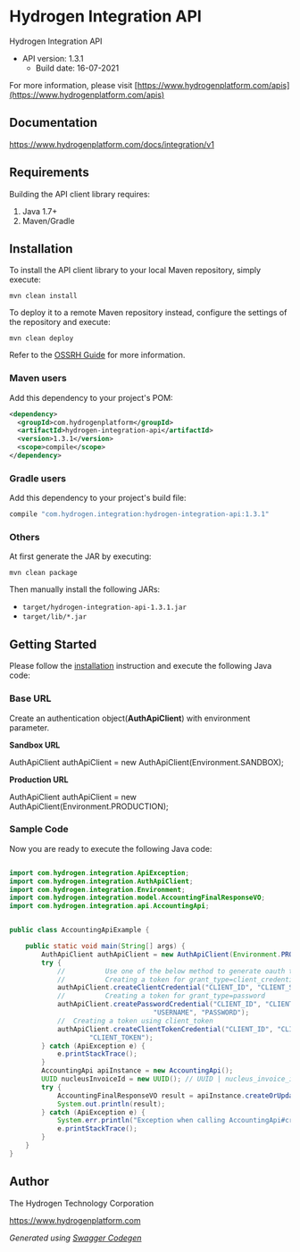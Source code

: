 # Hydrogen Integration API

Hydrogen Integration API
- API version: 1.3.1
  - Build date: 16-07-2021

For more information, please visit [https://www.hydrogenplatform.com/apis](https://www.hydrogenplatform.com/apis)
## Documentation

https://www.hydrogenplatform.com/docs/integration/v1

## Requirements

Building the API client library requires:
1. Java 1.7+
2. Maven/Gradle

## Installation

To install the API client library to your local Maven repository, simply execute:

```shell
mvn clean install
```

To deploy it to a remote Maven repository instead, configure the settings of the repository and execute:

```shell
mvn clean deploy
```

Refer to the [OSSRH Guide](http://central.sonatype.org/pages/ossrh-guide.html) for more information.

### Maven users

Add this dependency to your project's POM:

```xml
<dependency>
  <groupId>com.hydrogenplatform</groupId>
  <artifactId>hydrogen-integration-api</artifactId>
  <version>1.3.1</version>
  <scope>compile</scope>
</dependency>
```

### Gradle users

Add this dependency to your project's build file:

```groovy
compile "com.hydrogen.integration:hydrogen-integration-api:1.3.1"
```

### Others

At first generate the JAR by executing:

```shell
mvn clean package
```

Then manually install the following JARs:

* `target/hydrogen-integration-api-1.3.1.jar`
* `target/lib/*.jar`

## Getting Started

Please follow the [installation](#installation) instruction and execute the following Java code:

### Base URL
Create an authentication object(**AuthApiClient**) with environment parameter.

**Sandbox URL**

AuthApiClient authApiClient = new AuthApiClient(Environment.SANDBOX);

**Production URL**

AuthApiClient authApiClient = new AuthApiClient(Environment.PRODUCTION);


### Sample Code
Now you are ready to execute the following Java code:

```java

import com.hydrogen.integration.ApiException;
import com.hydrogen.integration.AuthApiClient;
import com.hydrogen.integration.Environment;
import com.hydrogen.integration.model.AccountingFinalResponseVO;
import com.hydrogen.integration.api.AccountingApi;


public class AccountingApiExample {

    public static void main(String[] args) {
        AuthApiClient authApiClient = new AuthApiClient(Environment.PRODUCTION);
        try {
            //          Use one of the below method to generate oauth token        
            //          Creating a token for grant_type=client_credentials            
            authApiClient.createClientCredential("CLIENT_ID", "CLIENT_SECRET");
            //          Creating a token for grant_type=password
            authApiClient.createPasswordCredential("CLIENT_ID", "CLIENT_SECRET",
                                    "USERNAME", "PASSWORD");     
            //  Creating a token using client_token
            authApiClient.createClientTokenCredential("CLIENT_ID", "CLIENT_SECRET",
                    "CLIENT_TOKEN");      
        } catch (ApiException e) {
            e.printStackTrace();
        }
        AccountingApi apiInstance = new AccountingApi();
        UUID nucleusInvoiceId = new UUID(); // UUID | nucleus_invoice_id
        try {
            AccountingFinalResponseVO result = apiInstance.createOrUpdateAccountingBillPayment(nucleusInvoiceId);
            System.out.println(result);
        } catch (ApiException e) {
            System.err.println("Exception when calling AccountingApi#createOrUpdateAccountingBillPayment");
            e.printStackTrace();
        }
    }
}

```

## Author
The Hydrogen Technology Corporation

https://www.hydrogenplatform.com

*Generated using [Swagger Codegen](https://github.com/swagger-api/swagger-codegen)*